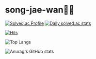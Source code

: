 # song-jae-wan🧑‍💻


[![Solved.ac Profile](http://mazassumnida.wtf/api/v2/generate_badge?boj=0bliviate)](https://solved.ac/0bliviate/)
[![Daily solved.ac stats](http://mazandi.herokuapp.com/api?handle=0bliviate&theme=dark)](https://solved.ac/profile/0bliviate)

[![Hits](https://hits.seeyoufarm.com/api/count/incr/badge.svg?url=https%3A%2F%2Fgithub.com%2F0bliviat3&count_bg=%23E19142&title_bg=%23892BAD&icon=&icon_color=%23E7E7E7&title=hits&edge_flat=false)](https://hits.seeyoufarm.com)


![Top Langs](https://github-readme-stats.vercel.app/api/top-langs/?username=0bliviat3&layout=compact&theme=tokyonight)
    
   
![Anurag's GitHub stats](https://github-readme-stats.vercel.app/api?username=0bliviat3&show_icons=true&theme=prussian)

<!--
**0bliviat3/0bliviat3** is a ✨ _special_ ✨ repository because its `README.md` (this file) appears on your GitHub profile.

Here are some ideas to get you started:

- 🔭 I’m currently working on ...
- 🌱 I’m currently learning ...
- 👯 I’m looking to collaborate on ...
- 🤔 I’m looking for help with ...
- 💬 Ask me about ...
- 📫 How to reach me: ...
- 😄 Pronouns: ...
- ⚡ Fun fact: ...
-->

<!-- [![Github](https://www.codenary.co.kr/widget/github/api?username=송재완)](https://www.codenary.co.kr/user-profile/detail/송재완?github_ride=true&utm_source=github) -->
